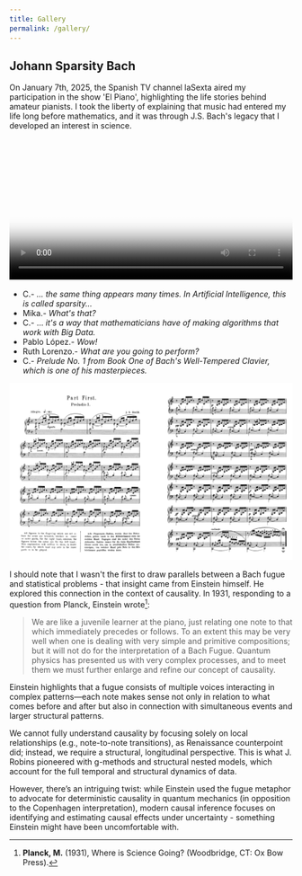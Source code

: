 ```yaml
---
title: Gallery
permalink: /gallery/
---
```


## Johann Sparsity Bach

On January 7th, 2025, the Spanish TV channel laSexta aired my participation in the show 'El Piano', highlighting the life stories behind amateur pianists.  I took the liberty of explaining that music had entered my life long before mathematics, and it was through J.S. Bach's legacy that I developed an interest in science.

<div style="max-width: 100%; margin: auto;">
    <video controls style="width: 100%; height: auto;" poster="{{ '/assets/images/thumb.png' | relative_url }}">
        <source src="{{ '/assets/videos/sparsity.mp4' | relative_url }}" type="video/mp4">
        Your browser does not support the video tag.
    </video>
</div>

* C.- _... the same thing appears many times. In Artificial Intelligence, this is called sparsity..._
* Mika.- _What's that?_
* C.- ... _it's a way that mathematicians have of making algorithms that work with Big Data._
* Pablo López.- _Wow!_
* Ruth Lorenzo.- _What are you going to perform?_
* C.- _Prelude No. 1 from Book One of Bach's Well-Tempered Clavier, which is one of his masterpieces._

![My Image](/assets/images/prelude.png)

I should note that I wasn't the first to draw parallels between a Bach fugue and statistical problems - that insight came from Einstein himself. He explored this connection in the context of causality. In 1931, responding to a question from Planck, Einstein wrote[^1]:

> We are like a juvenile learner at the piano, just relating one note to that which immediately precedes or follows. To an extent this may be very well when one is dealing with very simple and primitive compositions; but it will not do for the interpretation of a Bach Fugue. Quantum physics has presented us with very complex processes, and to meet them we must further enlarge and refine our concept of causality.

[^1]: **Planck, M.** (1931), Where is Science Going? (Woodbridge, CT: Ox Bow Press).


Einstein highlights that a fugue consists of multiple voices interacting in complex patterns—each note makes sense not only in relation to what comes before and after but also in connection with simultaneous events and larger structural patterns. 

We cannot fully understand causality by focusing solely on local relationships (e.g., note-to-note transitions), as Renaissance counterpoint did; instead, we require a structural, longitudinal perspective. This is what J. Robins pioneered with g-methods and structural nested models, which account for the full temporal and structural dynamics of data.

However, there’s an intriguing twist: while Einstein used the fugue metaphor to advocate for deterministic causality in quantum mechanics (in opposition to the Copenhagen interpretation), modern causal inference focuses on identifying and estimating causal effects under uncertainty - something Einstein might have been uncomfortable with. 



<!-- Add more videos, images, or text as needed -->
